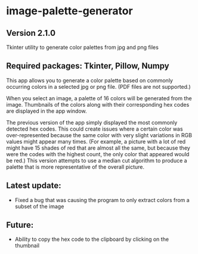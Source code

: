 # image-palette-generator
## Version 2.1.0
Tkinter utility to generate color palettes from jpg and png files

## Required packages: Tkinter, Pillow, Numpy

This app allows you to generate a color palette based on commonly occurring colors in a selected jpg or png file. (PDF files are not supported.)

When you select an image, a palette of 16 colors will be generated from the image. Thumbnails of the colors along with their corresponding hex codes are displayed in the app window.

The previous version of the app simply displayed the most commonly detected hex codes. This could create issues where a certain color was over-represented because the same color with very slight variations in RGB values might appear many times. (For example, a picture with a lot of red might have 15 shades of red that are almost all the same, but because they were the codes with the highest count, the only color that appeared would be red.) This version attempts to use a median cut algorithm to produce a palette that is more representative of the overall picture.

## Latest update:
- Fixed a bug that was causing the program to only extract colors from a subset of the image

## Future:
- Ability to copy the hex code to the clipboard by clicking on the thumbnail
